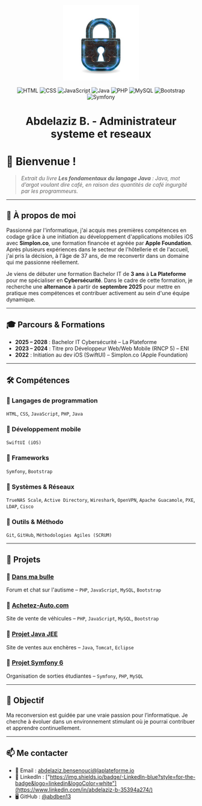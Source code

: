 <p align="center">
  <img src="cybersecurity.jpg" alt="Bienvenue sur mon GitHub" style="width: 40%;">
</p>
<p align="center">
   <img src="https://img.shields.io/badge/HTML-E34F26?style=for-the-badge&logo=html5&logoColor=white" alt="HTML">
   <img src="https://img.shields.io/badge/CSS-1572B6?style=for-the-badge&logo=css3&logoColor=white" alt="CSS">
  <img src="https://img.shields.io/badge/JavaScript-F7DF1E?style=for-the-badge&logo=javascript&logoColor=black" alt="JavaScript">
   <img src="https://img.shields.io/badge/Java-007396?style=for-the-badge&logo=java&logoColor=white" alt="Java">
   <img src="https://img.shields.io/badge/PHP-777BB4?style=for-the-badge&logo=php&logoColor=white" alt="PHP">
   <img src="https://img.shields.io/badge/MySQL-4479A1?style=for-the-badge&logo=mysql&logoColor=white" alt="MySQL">
   <img src="https://img.shields.io/badge/Bootstrap-7952B3?style=for-the-badge&logo=bootstrap&logoColor=white" alt="Bootstrap">
   <img src="https://img.shields.io/badge/Symfony-000000?style=for-the-badge&logo=symfony&logoColor=white" alt="Symfony">
</p>

<h1 align="center">Abdelaziz B. - Administrateur systeme et reseaux</h1>

# 👋 Bienvenue !

> _Extrait du livre **Les fondamentaux du langage Java** : Java, mot d’argot voulant dire café, en raison des quantités de café ingurgité par les programmeurs._

---

## 👤 À propos de moi

Passionné par l'informatique, j'ai acquis mes premières compétences en codage grâce à une initiation au développement d'applications mobiles iOS avec **Simplon.co**, une formation financée et agréée par **Apple Foundation**. Après plusieurs expériences dans le secteur de l'hôtellerie et de l'accueil, j'ai pris la décision, à l'âge de 37 ans, de me reconvertir dans un domaine qui me passionne réellement.

Je viens de débuter une formation Bachelor IT de **3 ans** à **La Plateforme** pour me spécialiser en **Cybersécurité**. Dans le cadre de cette formation, je recherche une **alternance** à partir de **septembre 2025** pour mettre en pratique mes compétences et contribuer activement au sein d'une équipe dynamique.

---

## 🎓 Parcours & Formations

- **2025 – 2028** : Bachelor IT Cybersécurité – La Plateforme
- **2023 – 2024** : Titre pro Développeur Web/Web Mobile (RNCP 5) – ENI
- **2022** : Initiation au dev iOS (SwiftUI) – Simplon.co (Apple Foundation)

---

## 🛠️ Compétences

### 🔹 Langages de programmation
`HTML`, `CSS`, `JavaScript`, `PHP`, `Java`

### 🔹 Développement mobile
`SwiftUI (iOS)`

### 🔹 Frameworks
`Symfony`, `Bootstrap`

### 🔹 Systèmes & Réseaux
`TrueNAS Scale`, `Active Directory`, `Wireshark`, `OpenVPN`, `Apache Guacamole`, `PXE`, `LDAP`, `Cisco`

### 🔹 Outils & Méthodo
`Git`, `GitHub`, `Méthodologies Agiles (SCRUM)`

---

## 💼 Projets

### 🔸 [Dans ma bulle](https://github.com/abdelaziz-bensenouci/Forum)
Forum et chat sur l'autisme – `PHP`, `JavaScript`, `MySQL`, `Bootstrap`

### 🔸 [Achetez-Auto.com](https://github.com/abdelaziz-bensenouci/Projet_Stage)
Site de vente de véhicules – `PHP`, `JavaScript`, `MySQL`, `Bootstrap`

### 🔸 [Projet Java JEE](https://github.com/abdelaziz-bensenouci/Projet_Encheres)
Site de ventes aux enchères – `Java`, `Tomcat`, `Eclipse`

### 🔸 [Projet Symfony 6](https://github.com/abdelaziz-bensenouci/Projet_Sortie)
Organisation de sorties étudiantes – `Symfony`, `PHP`, `MySQL`

---

## 🎯 Objectif

Ma reconversion est guidée par une vraie passion pour l’informatique. Je cherche à évoluer dans un environnement stimulant où je pourrai contribuer et apprendre continuellement.

---

## 📫 Me contacter

- 📧 Email : [abdelaziz.bensenouci@laplateforme.io](mailto:abdelaziz.bensenouci@laplateforme.io)
- 💼 LinkedIn : ["https://img.shields.io/badge/-LinkedIn-blue?style=for-the-badge&logo=linkedin&logoColor=white"](https://www.linkedin.com/in/abdelaziz-b-35394a274/)
- 🖥️ GitHub : [@abdben13](https://github.com/abdben13)


